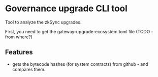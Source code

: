 # Governance upgrade CLI tool

Tool to analyze the zkSync upgrades.



First, you need to get the gateway-upgrade-ecosystem.toml file (TODO - from where?)


## Features
- gets the bytecode hashes (for system contracts) from github - and compares them.
